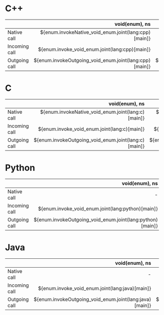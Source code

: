 # C++
|               | void(enum), ns | enum(), ns |
| ------------- | ------------: | --------: |
| Native call   | ${enum.invokeNative_void_enum.joint(lang:cpp)[main]} | ${enum.invokeNative_enum_void.joint(lang:cpp)[main]} |
| Incoming call | ${enum.invoke_void_enum.joint(lang:cpp)[main]} | ${enum.invoke_enum_void.joint(lang:cpp)[main]} |
| Outgoing call | ${enum.invokeOutgoing_void_enum.joint(lang:cpp)[main]} | ${enum.invokeOutgoing_enum_void.joint(lang:cpp)[main]} |

# C
|               | void(enum), ns | enum(), ns |
| ------------- | ------------: | --------: |
| Native call   | ${enum.invokeNative_void_enum.joint(lang:c)[main]} | ${enum.invokeNative_enum_void.joint(lang:c)[main]} |
| Incoming call | ${enum.invoke_void_enum.joint(lang:c)[main]} | ${enum.invoke_enum_void.joint(lang:c)[main]} |
| Outgoing call | ${enum.invokeOutgoing_void_enum.joint(lang:c)[main]} | ${enum.invokeOutgoing_enum_void.joint(lang:c)[main]} |

# Python
|               | void(enum), ns | enum(), ns |
| ------------- | ------------: | --------: |
| Native call   | - | - |
| Incoming call | ${enum.invoke_void_enum.joint(lang:python)[main]} | ${enum.invoke_enum_void.joint(lang:python)[main]} |
| Outgoing call | ${enum.invokeOutgoing_void_enum.joint(lang:python)[main]} | ${enum.invokeOutgoing_enum_void.joint(lang:python)[main]} |

# Java
|               | void(enum), ns | enum(), ns |
| ------------- | ------------: | --------: |
| Native call   | - | - |
| Incoming call | ${enum.invoke_void_enum.joint(lang:java)[main]} | ${enum.invoke_enum_void.joint(lang:java)[main]} |
| Outgoing call | ${enum.invokeOutgoing_void_enum.joint(lang:java)[main]} | ${enum.invokeOutgoing_enum_void.joint(lang:java)[main]} |
